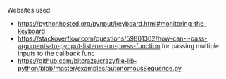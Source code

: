 Websites used:
- https://pythonhosted.org/pynput/keyboard.html#monitoring-the-keyboard
- https://stackoverflow.com/questions/59801362/how-can-i-pass-arguments-to-pynput-listener-on-press-function for passing multiple inputs to the callback func
- https://github.com/bitcraze/crazyflie-lib-python/blob/master/examples/autonomousSequence.py